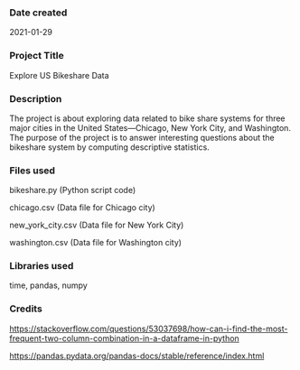 ### Date created
2021-01-29

### Project Title
Explore US Bikeshare Data

### Description
The project is about exploring data related to bike share systems for three major cities in the United States—Chicago, New York City, and Washington. The purpose of the project is to answer interesting questions about the bikeshare system by computing descriptive statistics.

### Files used
bikeshare.py (Python script code)

chicago.csv (Data file for Chicago city)

new_york_city.csv (Data file for New York City)

washington.csv (Data file for Washington city)

### Libraries used
time, pandas, numpy

### Credits
https://stackoverflow.com/questions/53037698/how-can-i-find-the-most-frequent-two-column-combination-in-a-dataframe-in-python

https://pandas.pydata.org/pandas-docs/stable/reference/index.html

